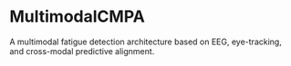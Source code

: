 # MultimodalCMPA
A multimodal fatigue detection architecture based on EEG, eye-tracking, and cross-modal predictive alignment.
